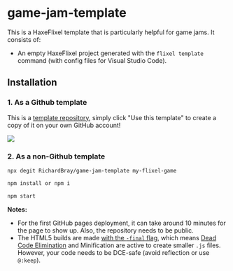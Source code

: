 # game-jam-template

This is a HaxeFlixel template that is particularly helpful for game jams. It consists of:

- An empty HaxeFlixel project generated with the `flixel template` command (with config files for Visual Studio Code).

## Installation

### 1. As a Github template
This is a [template repository](https://help.github.com/en/github/creating-cloning-and-archiving-repositories/creating-a-repository-from-a-template), simply click "Use this template" to create a copy of it on your own GitHub account!

![](https://help.github.com/assets/images/help/repository/use-this-template-button.png)

### 2. As a non-Github template
```sh
npx degit RichardBray/game-jam-template my-flixel-game
```

```sh
npm install or npm i
```

```sh
npm start
```

**Notes:**
- For the first GitHub pages deployment, it can take around 10 minutes for the page to show up. Also, the repository needs to be public.
- The HTML5 builds are made [with the `-final` flag](https://github.com/HaxeFlixel/game-jam-template/blob/105be8f21d3880736ab056da22cb9e4d04d5536c/.github/workflows/main.yml#L19), which means [Dead Code Elimination](https://haxe.org/manual/cr-dce.html) and Minification are active to create smaller `.js` files. However, your code needs to be DCE-safe (avoid reflection or use `@:keep`).
